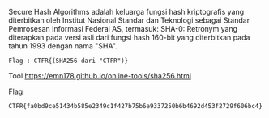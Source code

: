 Secure Hash Algorithms adalah keluarga fungsi hash kriptografis yang diterbitkan oleh Institut Nasional Standar dan Teknologi sebagai Standar Pemrosesan Informasi Federal AS, termasuk: SHA-0: Retronym yang diterapkan pada versi asli dari fungsi hash 160-bit yang diterbitkan pada tahun 1993 dengan nama "SHA".

```
Flag : CTFR{(SHA256 dari "CTFR")}
```

Tool
https://emn178.github.io/online-tools/sha256.html

Flag 

```
CTFR{fa0bd9ce51434b585e2349c1f427b75b6e9337250b6b4692d453f2729f606bc4}
```